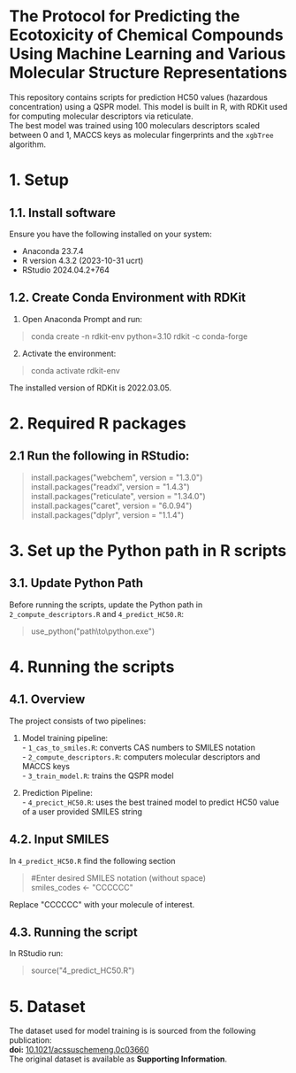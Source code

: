 # The Protocol for Predicting the Ecotoxicity of Chemical Compounds Using Machine Learning and Various Molecular Structure Representations

This repository contains scripts for prediction HC50 values (hazardous concentration) using a QSPR model. This model is built in R, with RDKit used for computing molecular descriptors via reticulate.  
The best model was trained using 100 moleculars descriptors scaled between 0 and 1, MACCS keys as molecular fingerprints and the `xgbTree` algorithm.

# 1. Setup
## 1.1. Install software
Ensure you have the following installed on your system:
- Anaconda 23.7.4
- R version 4.3.2 (2023-10-31 ucrt)
- RStudio 2024.04.2+764

## 1.2. Create Conda Environment with RDKit
1. Open Anaconda Prompt and run:
  > conda create -n rdkit-env python=3.10 rdkit -c conda-forge
2. Activate the environment:
  > conda activate rdkit-env

The installed version of RDKit is 2022.03.05.

# 2. Required R packages
## 2.1 Run the following in RStudio:
> install.packages("webchem", version = "1.3.0")  
> install.packages("readxl", version = "1.4.3")  
> install.packages("reticulate", version = "1.34.0")  
> install.packages("caret", version = "6.0.94")  
> install.packages("dplyr", version = "1.1.4")

# 3. Set up the Python path in R scripts
## 3.1. Update Python Path
Before running the scripts, update the Python path in `2_compute_descriptors.R` and `4_predict_HC50.R`:
>  use_python("path\\to\\python.exe")

# 4. Running the scripts
## 4.1. Overview
The project consists of two pipelines:  
  1. Model training pipeline:  
    - `1_cas_to_smiles.R`: converts CAS numbers to SMILES notation  
    - `2_compute_descriptors.R`: computers molecular descriptors and MACCS keys  
    - `3_train_model.R`: trains the QSPR model  
  
  2. Prediction Pipeline:  
    - `4_precict_HC50.R`: uses the best trained model to predict HC50 value of a user provided SMILES string

## 4.2. Input SMILES
In `4_predict_HC50.R` find the following section
> #Enter desired SMILES notation (without space)  
smiles_codes <- "CCCCCC"

Replace "CCCCCC" with your molecule of interest.

## 4.3. Running the script
In RStudio run:  
> source("4_predict_HC50.R")  

# 5. Dataset
The dataset used for model training is is sourced from the following publication:  
**doi:** [10.1021/acssuschemeng.0c03660](https://doi.org/10.1021/acssuschemeng.0c03660)  
The original dataset is available as **Supporting Information**.  
